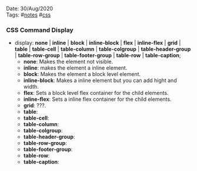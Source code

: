 Date: 30/Aug/2020  
Tags: #[notes](../notes.md) #[css](css.md)

### CSS Command Display
* display: **none** | **inline** | **block** | **inline-block** | **flex** | **inline-flex** | **grid** | **table** | **table-cell** | **table-column** | **table-colgroup** | **table-header-group** | **table-row-group** | **table-footer-group** | **table-row** | **table-caption**;
  * **none**: Makes the element not visible.  
  * **inline**: makes the element a inline element.  
  * **block**: Makes the element a block level element.  
  * **inline-block**: Makes a inline element but you can add hight and width.  
  * **flex**: Sets a block level flex container for the child elements.  
  * **inline-flex**: Sets a inline flex container for the child elements.  
  * **grid**: ???.  
  * **table**:
  * **table-cell**:
  * **table-column**:
  * **table-colgroup**:
  * **table-header-group**:
  * **table-row-group**:
  * **table-footer-group**:
  * **table-row**:
  * **table-caption**:


